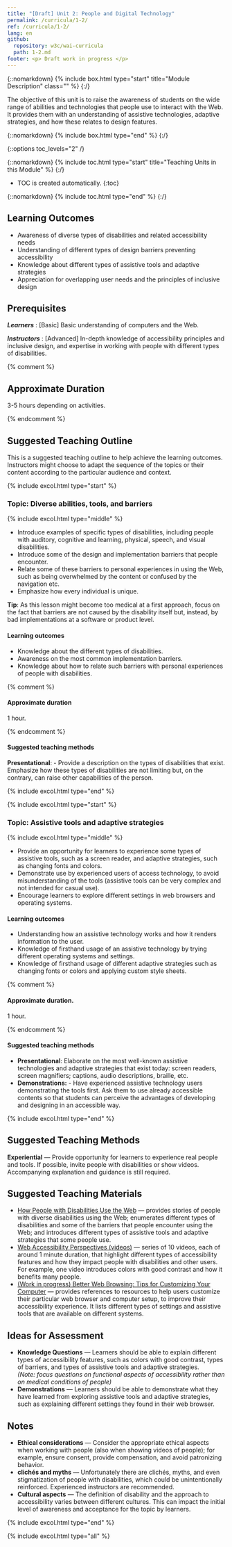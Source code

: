```yaml
---
title: "[Draft] Unit 2: People and Digital Technology"
permalink: /curricula/1-2/
ref: /curricula/1-2/
lang: en
github:
  repository: w3c/wai-curricula
  path: 1-2.md
footer: <p> Draft work in progress </p>
---
```


{::nomarkdown}
{% include box.html type="start" title="Module Description" class="" %}
{:/}

The objective of this unit is to raise the awareness of students on the wide range of abilities and technologies that people use to interact with the Web. It provides them with an understanding of assistive technologies, adaptive strategies, and how these relates to design features. 

{::nomarkdown}
{% include box.html type="end" %}
{:/}

{::options toc_levels="2" /}

{::nomarkdown}
{% include toc.html type="start" title="Teaching Units in this Module" %}
{:/}

-  TOC is created automatically.
{:toc}

{::nomarkdown}
{% include toc.html type="end" %}
{:/}

## Learning Outcomes

* Awareness of diverse types of disabilities and related accessibility needs
* Understanding of different types of design barriers preventing accessibility
* Knowledge about different types of assistive tools and adaptive strategies
* Appreciation for overlapping user needs and the principles of inclusive design

## Prerequisites

***Learners***
:   [Basic] Basic understanding of computers and the Web.

***Instructors***
:   [Advanced] In-depth knowledge of accessibility principles and inclusive design, and expertise in working with people with different types of disabilities.

{% comment %}

## Approximate Duration

3-5 hours depending on activities.

{% endcomment %}

## Suggested Teaching Outline

This is a suggested teaching outline to help achieve the learning outcomes. Instructors might choose to adapt the sequence of the topics or their content according to the particular audience and context.

{% include excol.html type="start" %} 

### Topic: Diverse abilities, tools, and barriers

{% include excol.html type="middle" %} 

* Introduce examples of specific types of disabilities, including people with auditory, cognitive and learning, physical, speech, and visual disabilities.
* Introduce some of the design and implementation barriers that people encounter.
* Relate some of these barriers to personal experiences in using the Web, such as being overwhelmed by the content or confused by the navigation etc.
* Emphasize how every individual is unique.

**Tip**: As this lesson might become too medical at a first approach, focus on the fact that barriers are not caused by the disability itself but, instead, by bad implementations at a software or product level.

#### Learning outcomes

* Knowledge about the different types of disabilities.
* Awareness on the most common implementation barriers.
* Knowledge about how to relate such barriers with personal experiences of people with disabilities.

{% comment %}

#### Approximate duration

1 hour.

{% endcomment %}

#### Suggested teaching methods

**Presentational**: - Provide a description on the types of disabilities that exist. Emphasize how these types of disabilities are not limiting but, on the contrary, can raise other capabilities of the person.

{% include excol.html type="end" %} 

{% include excol.html type="start" %} 

### Topic: Assistive tools and adaptive strategies

{% include excol.html type="middle" %} 

* Provide an opportunity for learners to experience some types of assistive tools, such as a screen reader, and adaptive strategies, such as changing fonts and colors.
* Demonstrate use by experienced users of access technology, to avoid misunderstanding of the tools (assistive tools can be very complex and not intended for casual use).
* Encourage learners to explore different settings in web browsers and operating systems.

#### Learning outcomes

* Understanding how an assistive technology works and how it renders information to the user.
* Knowledge of firsthand usage of an assistive technology by trying different operating systems and settings.
* Knowledge of firsthand usage of different adaptive strategies such as changing fonts or colors and applying custom style sheets.

{% comment %}

#### Approximate duration.

1 hour.

{% endcomment %}

#### Suggested teaching methods 

* **Presentational**: Elaborate on the most well-known assistive technologies and adaptive strategies that exist today: screen readers, screen magnifiers; captions, audio descriptions, braille, etc.
* **Demonstrations:** - Have experienced assistive technology users demonstrating the tools first. Ask them to use already accessible contents so that students can perceive the advantages of developing and designing in an accessible way.

{% include excol.html type="end" %} 

## Suggested Teaching Methods
**Experiential** &mdash; Provide opportunity for learners to experience real people and tools. If possible, invite people with disabilities or show videos. Accompanying explanation and guidance is still required.

## Suggested Teaching Materials

* <a href="https://www.w3.org/WAI/people-use-web/">How People with Disabilities Use the Web</a> &mdash; provides stories of people with diverse disabilities using the Web; enumerates different types of disabilities and some of the barriers that people encounter using the Web; and introduces different types of assistive tools and adaptive strategies that some people use.
* <a href="https://www.w3.org/WAI/perspective-videos/">Web Accessibility Perspectives (videos)</a> &mdash; series of 10 videos, each of around 1 minute duration, that highlight different types of accessibility features and how they impact people with disabilities and other users. For example, one video introduces colors with good contrast and how it benefits many people.
* <a href="https://www.w3.org/WAI/users/browsing">(Work in progress) Better Web Browsing: Tips for Customizing Your Computer</a> &mdash; provides references to resources to help users customize their particular web browser and computer setup, to improve their accessibility experience. It lists different types of settings and assistive tools that are available on different systems.

## Ideas for Assessment

* **Knowledge Questions** &mdash; Learners should be able to explain different types of accessibility features, such as colors with good contrast, types of barriers, and types of assistive tools and adaptive strategies. <br /><em>(Note: focus questions on functional aspects of accessibility rather than on medical conditions of people)</em>
* **Demonstrations** &mdash; Learners should be able to demonstrate what they have learned from exploring assistive tools and adaptive strategies, such as explaining different settings they found in their web browser.

## Notes

* **Ethical considerations** &mdash; Consider the appropriate ethical aspects when working with people (also when showing videos of people); for example, ensure consent, provide compensation, and avoid patronizing behavior.
* **clichés and myths** &mdash; Unfortunately there are clichés, myths, and even stigmatization of people with disabilities, which could be unintentionally reinforced. Experienced instructors are recommended.
* **Cultural aspects** &mdash; The definition of disability and the approach to accessibility varies between different cultures. This can impact the initial level of awareness and acceptance for the topic by learners.

{% include excol.html type="end" %}

{% include excol.html type="all" %}